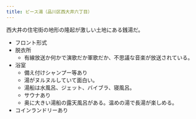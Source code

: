 ```yaml
---
title: ピース湯（品川区西大井六丁目）
---
```


西大井の住宅街の地形の隆起が激しい土地にある銭湯だ。

* フロント形式
* 脱衣所
  * 有線放送か何かで演歌だか軍歌だか、不思議な音楽が放送されている。
* 浴室
  * 備え付けシャンプー等あり
  * 湯がヌルヌルしていて面白い。
  * 湯船は水風呂、ジェット、バイブラ、寝風呂。
  * サウナあり
  * 奥に大きい湯船の露天風呂がある。温めの湯で長湯が楽しめる。
* コインランドリーあり
